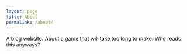 ```yaml
---
layout: page
title: About
permalink: /about/
---
```


A blog website. About a game that will take too long to make. Who reads this anyways?